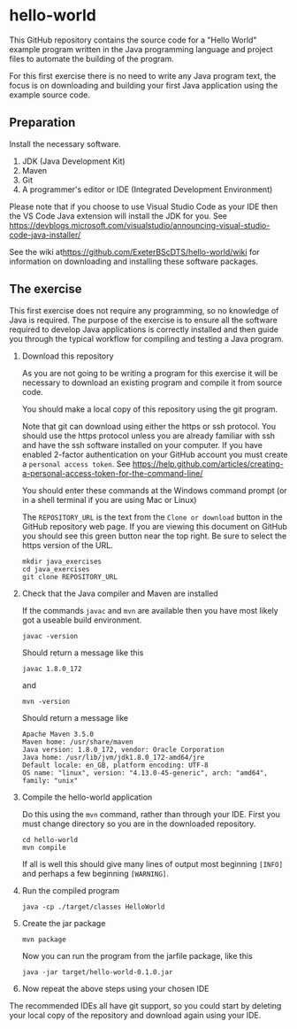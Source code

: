 # hello-world

This GitHub repository contains the source code for a "Hello World" example program written in the Java programming language and project files to automate the building of the program.

For this first exercise there is no need to write any Java program text, the focus is on downloading and building your first Java application using the example source code.

## Preparation

Install the necessary software.

1. JDK (Java Development Kit)
1. Maven
1. Git
1. A programmer's editor or IDE (Integrated Development Environment)

Please note that if you choose to use Visual Studio Code as your IDE then the VS Code Java extension will install the JDK for you.  See <https://devblogs.microsoft.com/visualstudio/announcing-visual-studio-code-java-installer/>

See the wiki at<https://github.com/ExeterBScDTS/hello-world/wiki> for information on downloading and installing these software packages.

## The exercise

This first exercise does not require any programming, so no knowledge of Java is required.  The purpose of the exercise is to ensure all the software required to develop Java applications is correctly installed and then guide you through the typical workflow for compiling and testing a Java program.

1. Download this repository

    As you are not going to be writing a program for this exercise it will be necessary to download an existing program and compile it from source code.

   You should make a local copy of this repository using the git program.

   Note that git can download using either the https or ssh protocol. You should use the https protocol unless you are already familiar with ssh and have the ssh software installed on your computer. If you have enabled 2-factor authentication on your GitHub account you must create a ```personal access token```. See <https://help.github.com/articles/creating-a-personal-access-token-for-the-command-line/>

   You should enter these commands at the Windows command prompt (or in a shell terminal if you are using Mac or Linux)

   The ```REPOSITORY_URL``` is the text from the ```Clone or download``` button in the GitHub repository web page.  If you are viewing this document on GitHub you should see this green button near the top right.  Be sure to select the https version of the URL.

    ```shell
    mkdir java_exercises
    cd java_exercises
    git clone REPOSITORY_URL
    ```

1. Check that the Java compiler and Maven are installed

    If the commands ```javac``` and ```mvn``` are available then you have most likely got a useable build environment.

    ```shell
    javac -version
    ```

    Should return a message like this

    ```shell
    javac 1.8.0_172
    ```

    and

    ```shell
    mvn -version
    ```

    Should return a message like

    ```shell
    Apache Maven 3.5.0
    Maven home: /usr/share/maven
    Java version: 1.8.0_172, vendor: Oracle Corporation
    Java home: /usr/lib/jvm/jdk1.8.0_172-amd64/jre
    Default locale: en_GB, platform encoding: UTF-8
    OS name: "linux", version: "4.13.0-45-generic", arch: "amd64", family: "unix"
    ```

1. Compile the hello-world application

   Do this using the ```mvn``` command, rather than through your IDE. First you must change directory so you are in the downloaded repository. 

    ```shell
    cd hello-world
    mvn compile
    ```

    If all is well this should give many lines of output most beginning ```[INFO]``` and perhaps a few beginning ```[WARNING]```.

1. Run the compiled program

    ```shell
    java -cp ./target/classes HelloWorld
    ```

1. Create the jar package

    ```shell
    mvn package
    ```

    Now you can run the program from the jarfile package, like this

    ```shell
    java -jar target/hello-world-0.1.0.jar
    ```

1. Now repeat the above steps using your chosen IDE

The recommended IDEs all have git support, so you could start by deleting your local copy of the repository and download again using your IDE.

